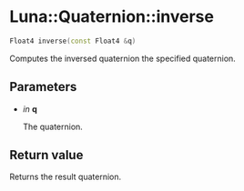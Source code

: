 # Luna::Quaternion::inverse

```c++
Float4 inverse(const Float4 &q)
```

Computes the inversed quaternion the specified quaternion. 



## Parameters
* *in* **q**

    The quaternion. 

## Return value
Returns the result quaternion. 

